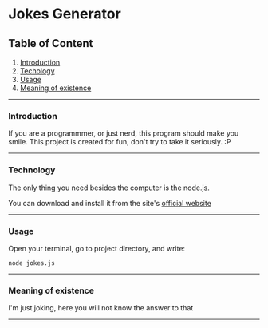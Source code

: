 # Jokes Generator

## Table of Content
1. [Introduction](#introduction) 
1. [Techology](#technology)
1. [Usage](#usage)
1. [Meaning of existence](#meaning-of-existence)

---
### Introduction 
If you are a programmmer, or just nerd, this program should make you smile. This project is created for fun, 
don't try to take it seriously. :P

---

### Technology

The only thing you need besides the computer is the node.js. 

You can download and install it from the site's [official website](https://nodejs.org/en/)

---
### Usage

Open your terminal, go to project directory, and write:

`node jokes.js`


---
### Meaning of existence
I'm just joking, here you will not know the answer to that

---